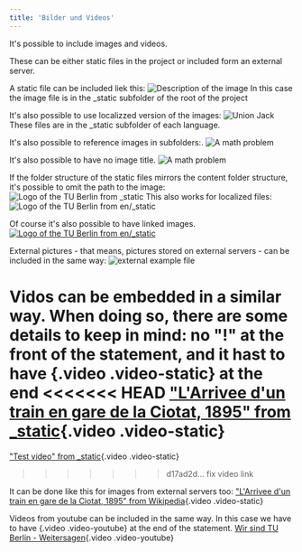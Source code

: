 ```yaml
---
title: 'Bilder und Videos'
---
```


It's possible to include images and videos.

These can be either static files in the project or included form an external
server.

A static file can be included liek this:
![Description of the image](/adam.jpg "Image Title")
In this case the image file is in the _static subfolder of the root of the
project

It's also possible to use localizzed version of the images:
![Union Jack](/flag.png "British Falg loaded from en/_static")
These files are in the _static subfolder of each language.

It's also possible to reference images in subfolders:.
![A math problem](/subfolder/math.jpeg "Example image loaded from a subfolder")

It's also possible to have no image title.
![A math problem](/subfolder/math.jpeg)

If the folder structure of the static files mirrors the content folder structure,
it's possible to omit the path to the image:
![Logo of the TU Berlin from _static](TU_Logo_kurz.png)
This also works for localized files:
![Logo of the TU Berlin from en/_static](TU_Logo.png)

Of course it's also possible to have linked images.
[![Logo of the TU Berlin from en/_static](TU_Logo.png)](https://www.tu-berlin.de "Homepage of the TU Berlin")

External pictures - that means, pictures stored on external servers - can be included in the same way:
![external example file](https://picsum.photos/200 "An example picture from an external server")

Vidos can be embedded in a similar way. When doing so, there are some details to keep in mind:
no "!" at the front of the statement, and it hast to have {.video .video-static} at the end
<<<<<<< HEAD
["L'Arrivee d'un train en gare de la Ciotat, 1895" from _static](/video.mp4){.video .video-static}
=======
["Test video" from _static](/video.mp4){.video .video-static}
>>>>>>> d17ad2d... fix video link

It can be done like this for images from external servers too:
["L'Arrivee d'un train en gare de la Ciotat, 1895" from  Wikipedia](https://upload.wikimedia.org/wikipedia/en/c/c3/L%27Arrivee_d%27un_train_en_gare_de_la_Ciotat%2C_1895.ogv){.video .video-static}

Videos from youtube can be included in the same way. In this case we have to
have {.video .video-youtube} at the end of the statement.
[Wir sind TU Berlin - Weitersagen](https://www.youtube.com/watch?v=OlH6bqv5Z-c){.video .video-youtube}
